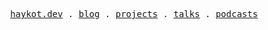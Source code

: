 <p align="center">
  <samp>
    <a href="https://haykot.dev">haykot.dev</a> .
    <a href="https://haykot.dev/blog">blog</a> .
    <a href="https://haykot.dev/#projects">projects</a> .
    <a href="https://haykot.dev/#talks">talks</a> .
    <a href="https://haykot.dev/#podcasts-appearances">podcasts</a>
  </samp>
</p>
